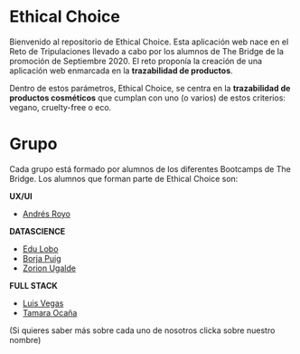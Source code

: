 # Ethical Choice

Bienvenido al repositorio de Ethical Choice. 
Esta aplicación web nace en el Reto de Tripulaciones llevado a cabo por los alumnos de
The Bridge de la promoción de Septiembre 2020. El reto proponía la creación de una aplicación web enmarcada en la **trazabilidad de productos**. 

Dentro de estos parámetros, Ethical Choice, se centra en la **trazabilidad de productos cosméticos** que cumplan con uno (o varios) de estos criterios: vegano, cruelty-free o eco. 


# Grupo

Cada grupo está formado por alumnos de los diferentes Bootcamps de The Bridge. 
Los alumnos que forman parte de Ethical Choice son:

**UX/UI**
 - [Andrés Royo](https://www.linkedin.com/in/andresroyo/)

**DATASCIENCE**

 - [Edu Lobo](https://www.linkedin.com/in/eduardo-lobo-29b023197/) 
 - [Borja Puig](https://www.linkedin.com/in/borja-puig-de-la-bellacasa-5512bb124/) 
 - [Zorion Ugalde](https://www.linkedin.com/in/zorion-ugalde-zarraga/)

**FULL STACK**

 - [Luis Vegas](https://www.linkedin.com/in/luis-vegas-menchero/)
 - [Tamara Ocaña](https://www.linkedin.com/in/tamaraomontellano/)

(Si quieres saber más sobre cada uno de nosotros clicka sobre nuestro nombre)

